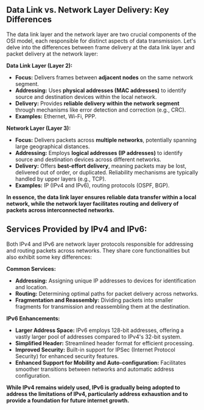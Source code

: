 ## Data Link vs. Network Layer Delivery: Key Differences

The data link layer and the network layer are two crucial components of the OSI model, each responsible for distinct aspects of data transmission. Let's delve into the differences between frame delivery at the data link layer and packet delivery at the network layer:

**Data Link Layer (Layer 2):**

* **Focus:** Delivers frames between **adjacent nodes** on the same network segment.
* **Addressing:** Uses **physical addresses (MAC addresses)** to identify source and destination devices within the local network.
* **Delivery:** Provides **reliable delivery within the network segment** through mechanisms like error detection and correction (e.g., CRC). 
* **Examples:** Ethernet, Wi-Fi, PPP.

**Network Layer (Layer 3):**

* **Focus:** Delivers packets across **multiple networks**, potentially spanning large geographical distances.
* **Addressing:** Employs **logical addresses (IP addresses)** to identify source and destination devices across different networks.
* **Delivery:** Offers **best-effort delivery**, meaning packets may be lost, delivered out of order, or duplicated. Reliability mechanisms are typically handled by upper layers (e.g., TCP).
* **Examples:** IP (IPv4 and IPv6), routing protocols (OSPF, BGP).

**In essence, the data link layer ensures reliable data transfer within a local network, while the network layer facilitates routing and delivery of packets across interconnected networks.**

## Services Provided by IPv4 and IPv6:

Both IPv4 and IPv6 are network layer protocols responsible for addressing and routing packets across networks. They share core functionalities but also exhibit some key differences:

**Common Services:**

* **Addressing:** Assigning unique IP addresses to devices for identification and location.
* **Routing:** Determining optimal paths for packet delivery across networks.
* **Fragmentation and Reassembly:** Dividing packets into smaller fragments for transmission and reassembling them at the destination.

**IPv6 Enhancements:**

* **Larger Address Space:** IPv6 employs 128-bit addresses, offering a vastly larger pool of addresses compared to IPv4's 32-bit system.
* **Simplified Header:** Streamlined header format for efficient processing.
* **Improved Security:** Built-in support for IPSec (Internet Protocol Security) for enhanced security features.
* **Enhanced Support for Mobility and Auto-configuration:** Facilitates smoother transitions between networks and automatic address configuration.

**While IPv4 remains widely used, IPv6 is gradually being adopted to address the limitations of IPv4, particularly address exhaustion and to provide a foundation for future internet growth.** 
